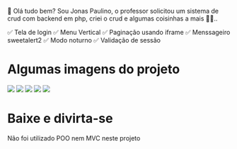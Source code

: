 👋 Olá tudo bem? Sou Jonas Paulino, o professor solicitou um sistema de crud com backend em php, criei o crud e algumas coisinhas a mais 🤣🤣..

✅ Tela de login
✅ Menu Vertical
✅ Paginação usando iframe
✅ Menssageiro sweetalert2
✅ Modo noturno
✅ Validação de sessão

<h1>Algumas imagens do projeto</h1>
<img src="./asets/img/login.png">
<img src="./asets/img/dashboard.png">
<img src="./asets/img/cadastro.png">
<img src="./asets/img/excluir.png">
<img src="./asets/img/sair.png">

<br/>
<h1>Baixe e divirta-se</h1>
<p>Não foi utilizado POO nem MVC neste projeto</p>